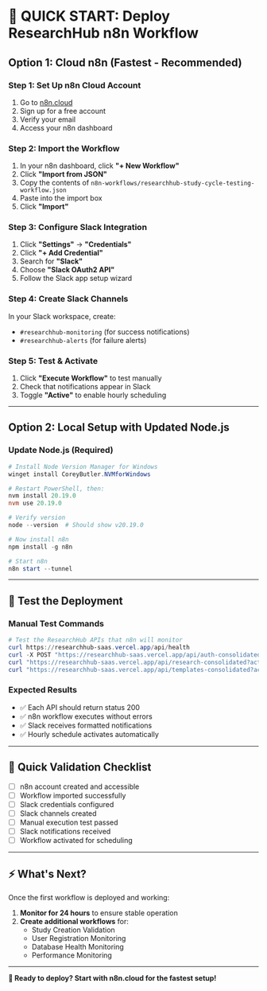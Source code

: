 # 🚀 **QUICK START: Deploy ResearchHub n8n Workflow**

## **Option 1: Cloud n8n (Fastest - Recommended)**

### **Step 1: Set Up n8n Cloud Account**
1. Go to [n8n.cloud](https://n8n.cloud)
2. Sign up for a free account
3. Verify your email
4. Access your n8n dashboard

### **Step 2: Import the Workflow**
1. In your n8n dashboard, click **"+ New Workflow"**
2. Click **"Import from JSON"** 
3. Copy the contents of `n8n-workflows/researchhub-study-cycle-testing-workflow.json`
4. Paste into the import box
5. Click **"Import"**

### **Step 3: Configure Slack Integration**
1. Click **"Settings"** → **"Credentials"**
2. Click **"+ Add Credential"**
3. Search for **"Slack"**
4. Choose **"Slack OAuth2 API"**
5. Follow the Slack app setup wizard

### **Step 4: Create Slack Channels**
In your Slack workspace, create:
- `#researchhub-monitoring` (for success notifications)
- `#researchhub-alerts` (for failure alerts)

### **Step 5: Test & Activate**
1. Click **"Execute Workflow"** to test manually
2. Check that notifications appear in Slack
3. Toggle **"Active"** to enable hourly scheduling

---

## **Option 2: Local Setup with Updated Node.js**

### **Update Node.js (Required)**
```powershell
# Install Node Version Manager for Windows
winget install CoreyButler.NVMforWindows

# Restart PowerShell, then:
nvm install 20.19.0
nvm use 20.19.0

# Verify version
node --version  # Should show v20.19.0

# Now install n8n
npm install -g n8n

# Start n8n
n8n start --tunnel
```

---

## **🧪 Test the Deployment**

### **Manual Test Commands**
```powershell
# Test the ResearchHub APIs that n8n will monitor
curl https://researchhub-saas.vercel.app/api/health
curl -X POST "https://researchhub-saas.vercel.app/api/auth-consolidated?action=health-check"
curl "https://researchhub-saas.vercel.app/api/research-consolidated?action=health-check"
curl "https://researchhub-saas.vercel.app/api/templates-consolidated?action=get-templates"
```

### **Expected Results**
- ✅ Each API should return status 200
- ✅ n8n workflow executes without errors
- ✅ Slack receives formatted notifications
- ✅ Hourly schedule activates automatically

---

## **🎯 Quick Validation Checklist**

- [ ] n8n account created and accessible
- [ ] Workflow imported successfully
- [ ] Slack credentials configured
- [ ] Slack channels created
- [ ] Manual execution test passed
- [ ] Slack notifications received
- [ ] Workflow activated for scheduling

---

## **⚡ What's Next?**

Once the first workflow is deployed and working:

1. **Monitor for 24 hours** to ensure stable operation
2. **Create additional workflows** for:
   - Study Creation Validation
   - User Registration Monitoring  
   - Database Health Monitoring
   - Performance Monitoring

---

**🎉 Ready to deploy? Start with n8n.cloud for the fastest setup!**
